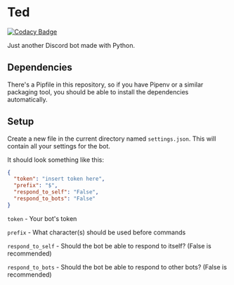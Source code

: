 # Ted

[![Codacy Badge](https://app.codacy.com/project/badge/Grade/aa15305fd9734ada839c6ffdafcfb30c)](https://www.codacy.com/manual/AlexTheJPEG/ted?utm_source=github.com&utm_medium=referral&utm_content=AlexTheJPEG/ted&utm_campaign=Badge_Grade)

Just another Discord bot made with Python.

## Dependencies

There's a Pipfile in this repository, so if you have Pipenv or a similar packaging tool, you should be able to install the dependencies automatically.

## Setup

Create a new file in the current directory named `settings.json`. This will contain all your settings for the bot.

It should look something like this:

```json
{
  "token": "insert token here",
  "prefix": "$",
  "respond_to_self": "False",
  "respond_to_bots": "False"
}
```

`token` - Your bot's token

`prefix` - What character(s) should be used before commands

`respond_to_self` - Should the bot be able to respond to itself? (False is recommended)

`respond_to_bots` - Should the bot be able to respond to other bots? (False is recommended)
